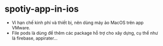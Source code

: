 # spotiy-app-in-ios
- Vì hạn chế kinh phí và thiết bị, nên dùng máy ảo MacOS trên app VMware.
- File pods là dùng để thêm các package hỗ trợ cho xây dựng, cụ thể như là firebase, appirater...
